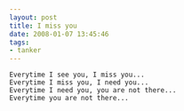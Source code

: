 ```yaml
---
layout: post
title: I miss you
date: 2008-01-07 13:45:46
tags: 
- tanker
---
```

	Everytime I see you, I miss you...
	Everytime I miss you, I need you...
	Everytime I need you, you are not there...
	Everytime you are not there...